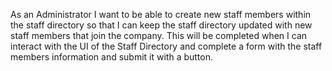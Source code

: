 As an Administrator I want to be able to create new staff members within the staff directory so that I can keep the staff directory updated with new staff members that join the company. This will be completed when I can interact with the UI of the Staff Directory and complete a form with the staff members information and submit it with a button.

